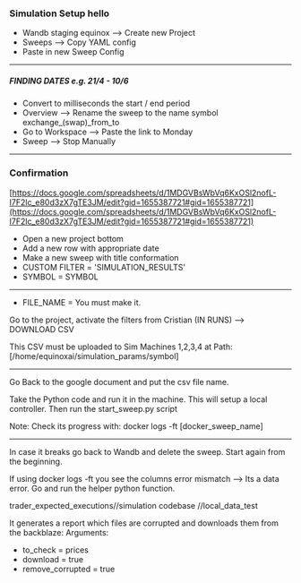 ### Simulation Setup hello

* Wandb staging equinox --> Create new Project
* Sweeps --> Copy YAML config
* Paste in new Sweep Config

--- 
##### FINDING DATES e.g. 21/4 - 10/6
* Convert to milliseconds the start / end period
* Overview --> Rename the sweep to the name symbol exchange\_(swap)\_from\_to
* Go to Workspace --> Paste the link to Monday
* Sweep --> Stop Manually


--------------------

### Confirmation
[https://docs.google.com/spreadsheets/d/1MDGVBsWbVq6KxOSl2nofL-I7F2lc_e80d3zX7gTE3JM/edit?gid=1655387721#gid=1655387721](https://docs.google.com/spreadsheets/d/1MDGVBsWbVq6KxOSl2nofL-I7F2lc_e80d3zX7gTE3JM/edit?gid=1655387721#gid=1655387721)

* Open a new project bottom
* Add a new row with appropriate date
* Make a new sweep with title conformation
* CUSTOM FILTER = 'SIMULATION_RESULTS'
* SYMBOL = SYMBOL
----------------------------------------------------
* FILE_NAME = You must make it.

Go to the project, activate the filters from Cristian (IN RUNS) --> DOWNLOAD CSV

This CSV must be uploaded to Sim Machines 1,2,3,4
at Path: [/home/equinoxai/simulation_params/symbol]

---------------
Go Back to the google document and put the csv file name.

Take the Python code and run it in the machine. This will setup a local controller.
Then run the start_sweep.py script

Note: Check its progress with: docker logs -ft [docker_sweep_name]

--------------------
In case it breaks go back to Wandb and delete the sweep. 
Start again from the beginning.

If using docker logs -ft you see the columns error mismatch --> Its a data error.
Go and run the helper python function.

trader_expected_executions//simulation codebase //local_data_test 

It generates a report which files are corrupted and downloads them from the backblaze:
Arguments:
* to_check = prices
* download = true
* remove_corrupted = true

